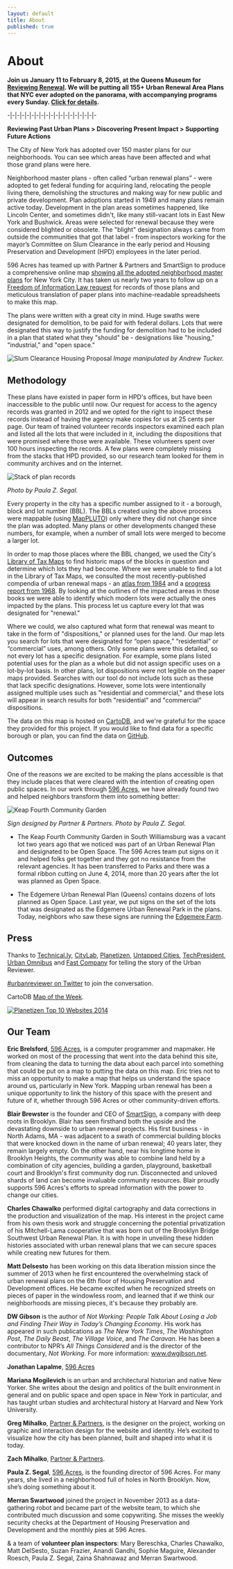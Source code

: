 ```yaml
---
layout: default
title: About
published: true
---
```


# About

**Join us January 11 to February 8, 2015, at the Queens Museum for [Reviewing Renewal](http://596acres.org/en/news/2014/12/23/596-acres-presents-the-urban-reviewer-on-the-queens-museum-panorama/). We will be putting all 155+ Urban Renewal Area Plans that NYC ever adopted on the panorama, with accompanying programs every Sunday. [Click for details](http://596acres.org/en/news/2014/12/23/596-acres-presents-the-urban-reviewer-on-the-queens-museum-panorama/).**

-|-|-|-|-|-|-|-|-|-|-|-|-|-|-|-|-|-|-

**Reviewing Past Urban Plans > Discovering Present Impact > Supporting Future Actions**

The City of New York has adopted over 150 master plans for our neighborhoods. You can see which areas have been affected and what those grand plans were here. 

Neighborhood master plans - often called “urban renewal plans” - were adopted to get federal funding for acquiring land, relocating the people living there, demolishing the structures and making way for new public and private development. Plan adoptions started in 1949 and many plans remain active today. Development in the plan areas sometimes happened, like Lincoln Center, and sometimes didn't, like many still-vacant lots in East New York and Bushwick. Areas were selected for renewal because they were considered blighted or obsolete. The "blight" designation always came from outside the communities that got that label - from inspectors working for the mayor’s Committee on Slum Clearance in the early period and Housing Preservation and Development (HPD) employees in the later period. 

596 Acres has teamed up with Partner & Partners and SmartSign to produce a comprehensive online map [showing all the adopted neighborhood master plans](http://www.nyc.gov/html/hpd/html/developers/urban-renewal.shtml) for New York City. It has taken us nearly two years to follow up on a [Freedom of Information Law request](media/596URPFOILletter_take2.pdf) for records of those plans and meticulous translation of paper plans into machine-readable spreadsheets to make this map. 
 
The plans were written with a great city in mind. Huge swaths were designated for demolition, to be paid for with federal dollars. Lots that were designated this way to justify the funding for demolition had to be included in a plan that stated what they "should" be - designations like "housing," "industrial," and "open space."

![Slum Clearance Housing Proposal](img/slum_clearance.jpg)
*Image manipulated by Andrew Tucker.*

## Methodology

These plans have existed in paper form in HPD's offices, but have been inaccessible to the public until now. Our request for access to the agency records was granted in 2012 and we opted for the right to inspect these records instead of having the agency make copies for us at 25 cents per page. Our team of trained volunteer records inspectors examined each plan and listed all the lots that were included in it, including the dispositions that were promised where those were available. These volunteers spent over 100 hours inspecting the records. A few plans were completely missing from the stacks that HPD provided, so our research team looked for them in community archives and on the internet.

![Stack of plan records](img/paper.jpg)

*Photo by Paula Z. Segal.*

Every property in the city has a specific number assigned to it - a borough, block and lot number (BBL). The BBLs created using the above process were mappable (using [MapPLUTO](http://www.nyc.gov/html/dcp/html/bytes/dwn_pluto_mappluto.shtml#mappluto)) only where they did not change since the plan was adopted. Many plans or other developments changed these numbers, for example, when a number of small lots were merged to become a larger lot.

In order to map those places where the BBL changed, we used the City's [Library of Tax Maps](http://gis.nyc.gov/taxmap/library.htm) to find historic maps of the blocks in question and determine which lots they had become. Where we were unable to find a lot in the Library of Tax Maps, we consulted the most recently-published compendia of urban renewal maps - an [atlas from 1984](http://www.worldcat.org/title/atlas-of-urban-renewal-project-areas-in-the-city-of-new-york/oclc/10819767&referer=brief_results) and a [progress report from 1968](http://www.worldcat.org/title/community-development-program-progress-report/oclc/10551321&referer=brief_results). By looking at the outlines of the impacted areas in those books we were able to identify which modern lots were actually the ones impacted by the plans. This process let us capture every lot that was designated for "renewal."

Where we could, we also captured what form that renewal was meant to take in the form of "dispositions," or planned uses for the land. Our map lets you search for lots that were designated for “open space,” “residential” or “commercial” uses, among others. Only some plans were this detailed, so not every lot has a specific designation. For example, some plans listed potential uses for the plan as a whole but did not assign specific uses on a lot-by-lot basis. In other plans, lot dispositions were not legible on the paper maps provided. Searches with our tool do not include lots such as these that lack specific designations. However, some lots were intentionally assigned multiple uses such as "residential and commercial," and these lots will appear in search results for both "residential" and "commercial" dispositions.

The data on this map is hosted on [CartoDB](http://cartodb.com/), and we're
grateful for the space they provided for this project. If you would like to find
data for a specific borough or plan, you can find the data on
[GitHub](https://github.com/596acres/urbanreviewer/tree/gh-pages/data/geojson/us/ny/nyc/).


## Outcomes

One of the reasons we are excited to be making the plans accessible is that they include places that were cleared with the intention of creating open public spaces. In our work through [596 Acres](http://596acres.org/), we have already found two and helped neighbors transform them into something better: 

![Keap Fourth Community Garden](img/keap_fourth.jpg)

*Sign designed by Partner & Partners. Photo by Paula Z. Segal.*
 
- The Keap Fourth Community Garden in South Williamsburg was a vacant lot two years ago that we noticed was part of an Urban Renewal Plan and designated to be Open Space. The 596 Acres team put signs on it and helped folks get together and they got no resistance from the relevant agencies. It has been transferred to Parks and there was a formal ribbon cutting on June 4, 2014, more than 20 years after the lot was planned as Open Space.

- The Edgemere Urban Renewal Plan (Queens) contains dozens of lots planned as Open Space. Last year, we put signs on the set of the lots that was designated as the Edgemere Urban Renewal Park in the plans. Today, neighbors who saw these signs are running the [Edgemere Farm](http://596acres.org/en/lot/4158370033/).

## Press

Thanks to [Technical.ly](http://technical.ly/brooklyn/2014/06/25/urban-re-viewer-launches-documenting-urban-renewal-era-maps/), [CityLab](http://www.citylab.com/design/2014/06/every-master-plan-in-new-york-city-history-collected-in-a-single-place/373307/), [Planetizen](http://www.planetizen.com/node/69987), [Untapped Cities](http://untappedcities.com/2014/07/04/fun-maps-the-urban-reviewer-map-by-596-acres-shows-us-master-plans-since-1952/), [TechPresident](http://techpresident.com/news/25143/urban-reviewer-maps-new-yorks-forgotten-master-plans), [Urban Omnibus](http://urbanomnibus.net/2014/11/you-are-now-entering-an-active-urban-renewal-area/) and [Fast Company](http://www.fastcoexist.com/3038089/mapping-new-yorks-vacant-lots-to-use-them-to-create-a-more-vibrant-city) for telling the story of the Urban Reviewer. 

[#urbanreviewer on Twitter](https://twitter.com/search?src=typd&q=%23urbanreviewer) to join the conversation.

CartoDB [Map of the Week](http://blog.cartodb.com/map-of-the-week-urban-reviewer/).  

[![Planetizen Top 10 Websites 2014](img/planetizen_badge.png)](http://www.planetizen.com/websites/2014)

## Our Team

**Eric Brelsford**, [596 Acres](http://596acres.org/), is a computer programmer
and mapmaker. He worked on most of the processing that went into the data behind
this site, from cleaning the data to turning the data about each parcel into
something that could be put on a map to putting the data on this map. Eric tries
not to miss an opportunity to make a map that helps us understand the space
around us, particularly in New York. Mapping urban renewal has been a unique 
opportunity to link the history of this space with the present and future of it,
whether through 596 Acres or other community-driven efforts.

**Blair Brewster** is the founder and CEO of [SmartSign](http://www.smartsign.com/), a company with deep roots in Brooklyn. Blair has seen firsthand both the upside and the devastating downside to urban renewal projects. His first business - in North Adams, MA - was adjacent to a swath of commercial building blocks that were knocked down in the name of urban renewal; 40 years later, they remain largely empty. On the other hand, near his longtime home in Brooklyn Heights, the community was able to combine land held by a combination of city agencies, building a garden, playground, basketball court and Brooklyn's first community dog run. Disconnected and unloved shards of land can become invaluable community resources. Blair proudly supports 596 Acres's efforts to spread information with the power to change our cities.

**Charles Chawalko** performed digital cartography and data corrections in the production and visualization of the map. His interest in the project came from his own thesis work and struggle concerning the potential privatization of his Mitchell-Lama cooperative that was born out of the Brooklyn Bridge Southwest Urban Renewal Plan. It is with hope in unveiling these hidden histories associated with urban renewal plans that we can secure spaces while creating new futures for them.

**Matt Delsesto** has been working on this data liberation mission since the summer of 2013 when he first encountered the overwhelming stack of urban renewal plans on the 6th floor of Housing Preservation and Development offices.  He became excited when he recognized streets on pieces of paper in the windowless room, and learned that if we think our neighborhoods are missing pieces, it's because they probably are.

**DW Gibson** is the author of _Not Working: People Talk About Losing a Job and Finding Their Way in Today’s Changing Economy_. His work has appeared in such publications as _The New York Times_, _The Washington Post_, _The Daily Beast_, _The Village Voice_, and _The Caravan_. He has been a contributor to NPR’s _All Things Considered_ and is the director of the documentary, _Not Working_. For more information: www.dwgibson.net.

**Jonathan Lapalme**, [596 Acres](596acres.org)

**Mariana Mogilevich** is an urban and architectural historian and native New Yorker. She writes about the design and politics of the built environment in general and on public space and open space in New York in particular, and has taught urban studies and architectural history at Harvard and New York University. 

**Greg Mihalko**, [Partner & Partners](http://partnerandpartners.com/), is the designer on the project, working on graphic and interaction design for the website and identity. He’s excited to visualize how the city has been planned, built and shaped into what it is today.

**Zach Mihalko**, [Partner & Partners](http://partnerandpartners.com/).

**Paula Z. Segal**, [596 Acres](http://596acres.org/), is the founding director of 596 Acres. For many years, she lived in a neighborhood full of holes in North Brooklyn. Now, she’s doing something about it. 

**Merran Swartwood** joined the project in November 2013 as a data-gathering robot and became part of the website team, to which she contributed much discussion and some copywriting. She misses the weekly security checks at the Department of Housing Preservation and Development and the monthly pies at 596 Acres.

& a team of **volunteer plan inspectors**: Mary Bereschka, Charles Chawalko, Matt DelSesto, Suzan Frazier, Anandi Gandhi, Sophie Maguire, Alexander Roesch, Paula Z. Segal, Zaina Shahnawaz and Merran Swartwood.